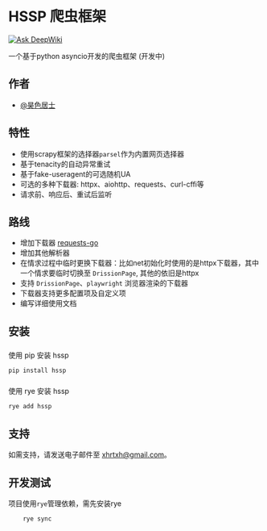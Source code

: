 # HSSP 爬虫框架

[![Ask DeepWiki](https://deepwiki.com/badge.svg)](https://deepwiki.com/x-haose/hssp)

一个基于python asyncio开发的爬虫框架 (开发中)

## 作者

- [@昊色居士](https://github.com/x-haose)

## 特性

- 使用scrapy框架的选择器`parsel`作为内置网页选择器
- 基于tenacity的自动异常重试
- 基于fake-useragent的可选随机UA
- 可选的多种下载器: httpx、aiohttp、requests、curl-cffi等
- 请求前、响应后、重试后监听

## 路线

- 增加下载器 [requests-go](https://github.com/wangluozhe/requests-go)
- 增加其他解析器
- 在情求过程中临时更换下载器：比如net初始化时使用的是httpx下载器，其中一个情求要临时切换至 `DrissionPage`, 其他的依旧是httpx
- 支持 `DrissionPage`、`playwright` 浏览器渲染的下载器
- 下载器支持更多配置项及自定义项
- 编写详细使用文档

## 安装

###

使用 pip 安装 hssp

```bash
pip install hssp
```

###

使用 rye 安装 hssp

```bash
rye add hssp
```

## 支持

如需支持，请发送电子邮件至 xhrtxh@gmail.com。

## 开发测试

项目使用`rye`管理依赖，需先安装rye

```bash
    rye sync
```
